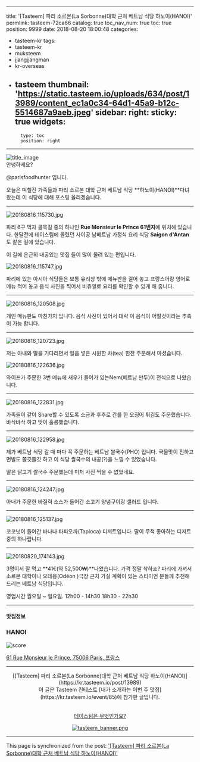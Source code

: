 
---
title: '[Tasteem] 파리 소르본(La Sorbonne)대학 근처 베트남 식당 하노이(HANOI)'
permlink: tasteem-72ca66
catalog: true
toc_nav_num: true
toc: true
position: 9999
date: 2018-08-20 18:00:48
categories:
- tasteem-kr
tags:
- tasteem-kr
- muksteem
- jjangjjangman
- kr-overseas
- tasteem
thumbnail: 'https://static.tasteem.io/uploads/634/post/13989/content_ec1a0c34-64d1-45a9-b12c-5514687a9aeb.jpeg'
sidebar:
    right:
        sticky: true
widgets:
    -
        type: toc
        position: right
---


![title_image](https://static.tasteem.io/uploads/634/post/13989/content_ec1a0c34-64d1-45a9-b12c-5514687a9aeb.jpeg)
<br/>
안녕하세요?

@parisfoodhunter 입니다.

오늘은 며칠전 가족들과 파리 소르본 대학 근처 베트남 식당 **하노이(HANOI)**다녀 왔는데 이 식당에 대해 포스팅 올리겠습니다. 


* * *



![20180816_115730.jpg](https://static.tasteem.io/uploads/image/image/56947/1e1580cc-f42f-4ab9-a136-499703dc73bf.jpeg)

파리 6구 먹자 골목길 중의 하나인 **Rue Monsieur le Prince 61번지**에 위치해 있습니다.
한달전에 테이스팀에 올렸던 사이공 남베트남 가정식 요리 식당 **Saigon d'Antan** 도 같은 길에 있습니다.

이 길에 은근히 내공있는 맛집 들이 많이 몰려 있는 편입니다.


![20180816_115747.jpg](https://static.tasteem.io/uploads/image/image/56949/b615ae75-172f-4f58-ac27-ee61053c5177.jpeg)

파리에 있는 아시아 식당들은 보통 유리창 밖에 메뉴판을 걸어 놓고 프랑스어랑 영어로 메뉴 적어 놓고 음식 사진을 찍어서 비쥬얼로 요리를 확인할 수 있게 해 줍니다.


* * *


![20180816_120508.jpg](https://static.tasteem.io/uploads/image/image/56952/1e1580cc-f42f-4ab9-a136-499703dc73bf.jpeg)

개인 메뉴판도 마친가지 입니다. 음식 사진이 있어서 대략 이 음식이 어떨것이라는 추측이 가능 합니다.


* * *


![20180816_120723.jpg](https://static.tasteem.io/uploads/image/image/56953/b615ae75-172f-4f58-ac27-ee61053c5177.jpeg)


저는 아내와 딸을 기다리면서 얼음 넣은 시원한 차(tea) 한잔 주문해서 마셨습니다. 


![20180816_122636.jpg](https://static.tasteem.io/uploads/image/image/56956/1e1580cc-f42f-4ab9-a136-499703dc73bf.jpeg)

와이프가 주문한 3번 메뉴에 새우가 들어가 있는Nem(베트남 만두)이 전식으로 나왔습니다.


* * *


![20180816_122831.jpg](https://static.tasteem.io/uploads/image/image/56961/b615ae75-172f-4f58-ac27-ee61053c5177.jpeg)


가족들이 같이 Share할 수 있도록 소금과 후추로 간를 한 오징어 튀김도 주문했습니다. 바삭바삭 하고 맛이 훌륭했습니다.


* * *


![20180816_122958.jpg](https://static.tasteem.io/uploads/image/image/56967/1e1580cc-f42f-4ab9-a136-499703dc73bf.jpeg)

제가 베트남 식당 갈 때 마다 꼭 주문하는 베트남 쌀국수(PHO) 입니다.  국물맛이 진하고  면발도 쫄깃쫄깃 하고 이 식당 쌀국수의 내공(?)을 느낄 수 있었습니다.

딸은 닭고기 쌀국수 주문했는데  미처 사진 찍을 수 없었네요.


* * *


![20180816_124247.jpg](https://static.tasteem.io/uploads/image/image/56970/b615ae75-172f-4f58-ac27-ee61053c5177.jpeg)

아내가 주문한 바질릭 소스가 들어간 소고기 양념구이랑 샐러드 입니다. 


* * *


![20180816_125137.jpg](https://static.tasteem.io/uploads/image/image/56971/1e1580cc-f42f-4ab9-a136-499703dc73bf.jpeg)

코코넛이 들어간 바나나 타피오까(Tapioca) 디저트입니다. 딸이 무척 좋아하는 디저트 중의 하나랍니다.


* * *


![20180820_174143.jpg](https://static.tasteem.io/uploads/image/image/56973/b615ae75-172f-4f58-ac27-ee61053c5177.jpeg)

3명이서 잘 먹고 **41€(약 52,500₩)**나왔습니다.
가격 정말 착하죠? 파리에 가셔서 소르본 대학이나 오데옹(Odéon )극장 근처 가실 계획이 있는 스티미언 분들께 추천해 드리는 베트남 식당입니다.

영업시간  월요일 ~ 일요일.  12h00 - 14h30
                                                  18h30 -  22h30











---------------------
#### 맛집정보
### HANOI
![score](https://static.tasteem.io/images/steem/1Crowns.png)

[61 Rue Monsieur le Prince, 75006 Paris, 프랑스](https://kr.tasteem.io/post/13989#map)

-----------------------------------------
<center>[[Tasteem] 파리 소르본(La Sorbonne)대학 근처 베트남 식당 하노이(HANOI)](https://kr.tasteem.io/post/13989)
<br/>이 글은 Tasteem 컨테스트
 [내가 소개하는  이번 주 맛집](https://kr.tasteem.io/event/85)에 참가한 글입니다.

<br/>[테이스팀은 무엇인가요?](https://kr.tasteem.io/about)

[![tasteem_banner.png](https://static.tasteem.io/images/tasteem_banner_v3.png)](https://kr.tasteem.io)</center>

- - -

This page is synchronized from the post: ['[Tasteem] 파리 소르본(La Sorbonne)대학 근처 베트남 식당 하노이(HANOI)'](https://steemit.com/@parisfoodhunter/tasteem-72ca66)
